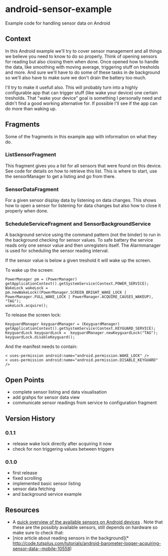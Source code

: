 android-sensor-example
======================

Example code for handling sensor data on Android

## Context

In this Android example we'll try to cover sensor management and all things we believe you need to
know to do so properly. Think of opening sensors for reading but also closing them when done. Once
opened how to handle the data, like smoothing with moving average, triggering stuff on tresholds
and more. And sure we'll have to do some of these tasks in de background so we'll also have to make
sure we don't drain the battery too much.

I'll try to make it usefull also. This will probably turn into a highly configurable app that can
trigger stuff (like wake your device) one certain tresholds. That "wake your device" goal is
something I personally need and didn't find a good working alternative for. If possible I'll see
if the app can do more than waking up.

## Fragments

Some of the fragments in this example app with information on what they do.

### ListSensorFragment

This fragment gives you a list for all sensors that were found on this device. See code for details
on how to retrieve this list. This is where to start, use the sensorManager to get a listing
and go from there.

### SensorDataFragment

For a given sensor display data by listening on data changes. This shows how to open a sensor for
listening for data changes but also how to close it properly when done.

### ScheduleServiceFragment and SensorBackgroundService

A background service using the command pattern (not the binder) to run in the background checking
for sensor values. To safe battery the service reads only one sensor value and then unregisters
itself. The Alarmmanager is used for scheduling the sensor reading interval.

If the sensor value is below a given treshold it will wake up the screen.

To wake up the screen:

    PowerManager pm = (PowerManager) getApplicationContext().getSystemService(Context.POWER_SERVICE);
    WakeLock wakeLock = pm.newWakeLock((PowerManager.SCREEN_BRIGHT_WAKE_LOCK | PowerManager.FULL_WAKE_LOCK | PowerManager.ACQUIRE_CAUSES_WAKEUP), "TAG");
    wakeLock.acquire();

To release the screen lock:

    KeyguardManager keyguardManager = (KeyguardManager) getApplicationContext().getSystemService(Context.KEYGUARD_SERVICE);
    KeyguardLock keyguardLock =  keyguardManager.newKeyguardLock("TAG");
    keyguardLock.disableKeyguard();

And the manifest needs to contain:

    < uses-permission android:name="android.permission.WAKE_LOCK" />
    < uses-permission android:name="android.permission.DISABLE_KEYGUARD" />

## Open Points

* complete sensor listing and data visualisation
* add grahps for sensor data view
* communicate sensor readings from service to configuration fragment

## Version History

### 0.1.1

* release wake lock directly after acquiring it now
* check for non triggering values between triggers

### 0.1.0

* first release
* fixed scrolling
* implemented basic sensor listing
* sensor data fetching
* and background service example

## Resources

* A [quick overview of the available sensors on Android devices](http://developer.android.com/guide/topics/sensors/sensors_overview.html)
. Note that these are the possibly available sensors, still depends on hardware so make sure to
check that:
* [nice article about reading sensors in the background](* http://code.tutsplus.com/tutorials/android-barometer-logger-acquiring-sensor-data--mobile-10558)




